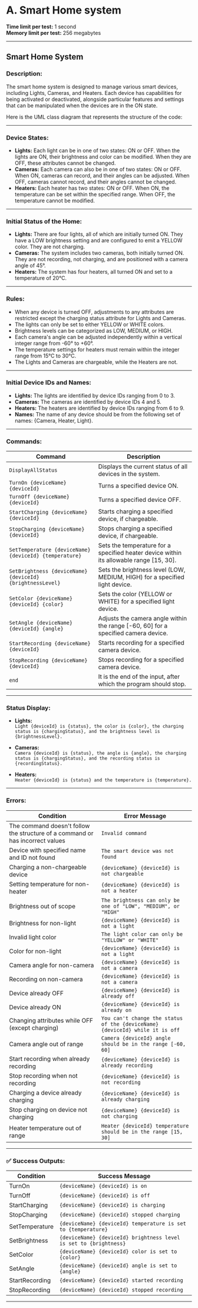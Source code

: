 # A. Smart Home system

**Time limit per test:** 1 second  
**Memory limit per test:** 256 megabytes

---

## Smart Home System

### Description:

The smart home system is designed to manage various smart devices, including Lights, Cameras, and Heaters. Each device has capabilities for being activated or deactivated, alongside particular features and settings that can be manipulated when the devices are in the ON state.

Here is the UML class diagram that represents the structure of the code:

---

### Device States:

- **Lights:** Each light can be in one of two states: ON or OFF. When the lights are ON, their brightness and color can be modified. When they are OFF, these attributes cannot be changed.
- **Cameras:** Each camera can also be in one of two states: ON or OFF. When ON, cameras can record, and their angles can be adjusted. When OFF, cameras cannot record, and their angles cannot be changed.
- **Heaters:** Each heater has two states: ON or OFF. When ON, the temperature can be set within the specified range. When OFF, the temperature cannot be modified.

---

### Initial Status of the Home:

- **Lights:** There are four lights, all of which are initially turned ON. They have a LOW brightness setting and are configured to emit a YELLOW color. They are not charging.
- **Cameras:** The system includes two cameras, both initially turned ON. They are not recording, not charging, and are positioned with a camera angle of 45°.
- **Heaters:** The system has four heaters, all turned ON and set to a temperature of 20°C.

---

### Rules:

- When any device is turned OFF, adjustments to any attributes are restricted except the charging status attribute for Lights and Cameras.
- The lights can only be set to either YELLOW or WHITE colors.
- Brightness levels can be categorized as LOW, MEDIUM, or HIGH.
- Each camera's angle can be adjusted independently within a vertical integer range from -60° to +60°.
- The temperature settings for heaters must remain within the integer range from 15°C to 30°C.
- The Lights and Cameras are chargeable, while the Heaters are not.

---

### Initial Device IDs and Names:

- **Lights:** The lights are identified by device IDs ranging from 0 to 3.
- **Cameras:** The cameras are identified by device IDs 4 and 5.
- **Heaters:** The heaters are identified by device IDs ranging from 6 to 9.
- **Names:** The name of any device should be from the following set of names: {Camera, Heater, Light}.

---

### Commands:

| Command | Description |
|--------|-------------|
| `DisplayAllStatus` | Displays the current status of all devices in the system. |
| `TurnOn {deviceName} {deviceId}` | Turns a specified device ON. |
| `TurnOff {deviceName} {deviceId}` | Turns a specified device OFF. |
| `StartCharging {deviceName} {deviceId}` | Starts charging a specified device, if chargeable. |
| `StopCharging {deviceName} {deviceId}` | Stops charging a specified device, if chargeable. |
| `SetTemperature {deviceName} {deviceId} {temperature}` | Sets the temperature for a specified heater device within its allowable range [15, 30]. |
| `SetBrightness {deviceName} {deviceId} {brightnessLevel}` | Sets the brightness level (LOW, MEDIUM, HIGH) for a specified light device. |
| `SetColor {deviceName} {deviceId} {color}` | Sets the color (YELLOW or WHITE) for a specified light device. |
| `SetAngle {deviceName} {deviceId} {angle}` | Adjusts the camera angle within the range [-60, 60] for a specified camera device. |
| `StartRecording {deviceName} {deviceId}` | Starts recording for a specified camera device. |
| `StopRecording {deviceName} {deviceId}` | Stops recording for a specified camera device. |
| `end` | It is the end of the input, after which the program should stop. |

---

### Status Display:

- **Lights:**  
  `Light {deviceId} is {status}, the color is {color}, the charging status is {chargingStatus}, and the brightness level is {brightnessLevel}.`

- **Cameras:**  
  `Camera {deviceId} is {status}, the angle is {angle}, the charging status is {chargingStatus}, and the recording status is {recordingStatus}.`

- **Heaters:**  
  `Heater {deviceId} is {status} and the temperature is {temperature}.`

---

### Errors:

| Condition | Error Message |
|----------|----------------|
| The command doesn't follow the structure of a command or has incorrect values | `Invalid command` |
| Device with specified name and ID not found | `The smart device was not found` |
| Charging a non-chargeable device | `{deviceName} {deviceId} is not chargeable` |
| Setting temperature for non-heater | `{deviceName} {deviceId} is not a heater` |
| Brightness out of scope | `The brightness can only be one of "LOW", "MEDIUM", or "HIGH"` |
| Brightness for non-light | `{deviceName} {deviceId} is not a light` |
| Invalid light color | `The light color can only be "YELLOW" or "WHITE"` |
| Color for non-light | `{deviceName} {deviceId} is not a light` |
| Camera angle for non-camera | `{deviceName} {deviceId} is not a camera` |
| Recording on non-camera | `{deviceName} {deviceId} is not a camera` |
| Device already OFF | `{deviceName} {deviceId} is already off` |
| Device already ON | `{deviceName} {deviceId} is already on` |
| Changing attributes while OFF (except charging) | `You can't change the status of the {deviceName} {deviceId} while it is off` |
| Camera angle out of range | `Camera {deviceId} angle should be in the range [-60, 60]` |
| Start recording when already recording | `{deviceName} {deviceId} is already recording` |
| Stop recording when not recording | `{deviceName} {deviceId} is not recording` |
| Charging a device already charging | `{deviceName} {deviceId} is already charging` |
| Stop charging on device not charging | `{deviceName} {deviceId} is not charging` |
| Heater temperature out of range | `Heater {deviceId} temperature should be in the range [15, 30]` |

---

### ✅ Success Outputs:

| Condition | Success Message |
|----------|-----------------|
| TurnOn | `{deviceName} {deviceId} is on` |
| TurnOff | `{deviceName} {deviceId} is off` |
| StartCharging | `{deviceName} {deviceId} is charging` |
| StopCharging | `{deviceName} {deviceId} stopped charging` |
| SetTemperature | `{deviceName} {deviceId} temperature is set to {temperature}` |
| SetBrightness | `{deviceName} {deviceId} brightness level is set to {brightness}` |
| SetColor | `{deviceName} {deviceId} color is set to {color}` |
| SetAngle | `{deviceName} {deviceId} angle is set to {angle}` |
| StartRecording | `{deviceName} {deviceId} started recording` |
| StopRecording | `{deviceName} {deviceId} stopped recording` |

---
